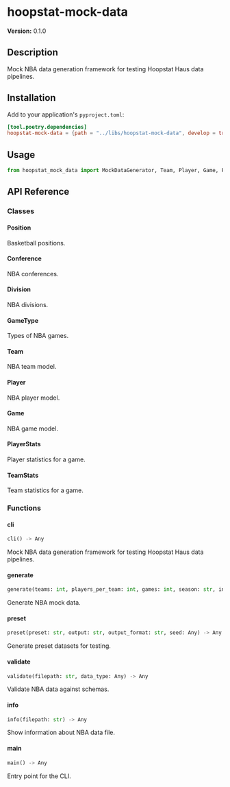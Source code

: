 # hoopstat-mock-data

**Version:** 0.1.0

## Description

Mock NBA data generation framework for testing Hoopstat Haus data pipelines.

## Installation

Add to your application's `pyproject.toml`:

```toml
[tool.poetry.dependencies]
hoopstat-mock-data = {path = "../libs/hoopstat-mock-data", develop = true}
```

## Usage

```python
from hoopstat_mock_data import MockDataGenerator, Team, Player, Game, PlayerStats, TeamStats
```

## API Reference

### Classes

#### Position

Basketball positions.

#### Conference

NBA conferences.

#### Division

NBA divisions.

#### GameType

Types of NBA games.

#### Team

NBA team model.

#### Player

NBA player model.

#### Game

NBA game model.

#### PlayerStats

Player statistics for a game.

#### TeamStats

Team statistics for a game.

### Functions

#### cli

```python
cli() -> Any
```

Mock NBA data generation framework for testing Hoopstat Haus data pipelines.

#### generate

```python
generate(teams: int, players_per_team: int, games: int, season: str, include_playoffs: bool, output: str, output_format: str, seed: Any, validate: bool, compress: bool) -> Any
```

Generate NBA mock data.

#### preset

```python
preset(preset: str, output: str, output_format: str, seed: Any) -> Any
```

Generate preset datasets for testing.

#### validate

```python
validate(filepath: str, data_type: Any) -> Any
```

Validate NBA data against schemas.

#### info

```python
info(filepath: str) -> Any
```

Show information about NBA data file.

#### main

```python
main() -> Any
```

Entry point for the CLI.

